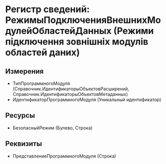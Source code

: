 ﻿# Регистр сведений: РежимыПодключенияВнешнихМодулейОбластейДанных (Режими підключення зовнішніх модулів областей даних)

## Измерения

- ТипПрограммногоМодуля (Справочник.ИдентификаторыОбъектовРасширений, Справочник.ИдентификаторыОбъектовМетаданных)
- ИдентификаторПрограммногоМодуля (Уникальный идентификатор)

## Ресурсы

- БезопасныйРежим (Булево, Строка)

## Реквизиты

- ПредставлениеПрограммногоМодуля (Строка)

